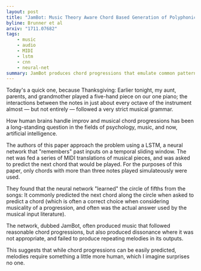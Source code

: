 ```yaml
---
layout: post
title: "JamBot: Music Theory Aware Chord Based Generation of Polyphonic Music with LSTMs"
byline: Brunner et al
arxiv: "1711.07682"
tags:
    - music
    - audio
    - MIDI
    - lstm
    - cnn
    - neural-net
summary: JamBot produces chord progressions that emulate common patterns found in human-generated music, but fails to produce repeating melodies or motifs.
---
```


Today's a quick one, because Thanksgiving: Earlier tonight, my aunt, parents, and grandmother played a five-hand piece on our one piano; the interactions between the notes in just about every octave of the instrument almost — but not entirely — followed a very strict musical grammar.

How human brains handle improv and musical chord progressions has been a long-standing question in the fields of psychology, music, and now, artificial intelligence.

The authors of this paper approach the problem using a LSTM, a neural network that "remembers" past inputs on a temporal sliding window. The net was fed a series of MIDI translations of musical pieces, and was asked to predict the next chord that would be played. For the purposes of this paper, only chords with more than three notes played simulateously were used.

They found that the neural network "learned" the circle of fifths from the songs: It commonly predicted the next chord along the circle when asked to predict a chord (which is often a correct choice when considering musicality of a progression, and often was the actual answer used by the musical input literature).

The network, dubbed JamBot, often produced music that followed reasonable chord progressions, but also produced dissonance where it was not appropriate, and failed to produce repeating melodies in its outputs.

This suggests that while chord progressions can be easily predicted, melodies require something a little more human, which I imagine surprises no one.

